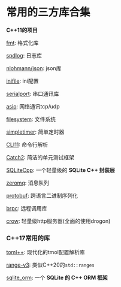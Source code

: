 # 常用的三方库合集

**C++11的项目**

[fmt](https://github.com/fmtlib/fmt): 格式化库

[spdlog](https://github.com/gabime/spdlog): 日志库

[nlohmann/json](https://github.com/nlohmann/json): json库

[inifile](https://github.com/abin-z/IniFile): ini配置

[serialport](https://github.com/abin-z/SerialPort): 串口通讯库

[asio](https://github.com/chriskohlhoff/asio): 网络通讯tcp/udp

[filesystem](https://github.com/gulrak/filesystem): 文件系统

[simpletimer](https://github.com/abin-z/SimpleTimer): 简单定时器

[CLI11](https://github.com/CLIUtils/CLI11): 命令行解析

[Catch2](https://github.com/catchorg/Catch2): 简洁的单元测试框架

[SQLiteCpp](https://github.com/SRombauts/SQLiteCpp): 一个轻量级的 **SQLite C++ 封装层**

[zeromq](https://github.com/zeromq/libzmq): 消息队列

[protobuf](https://github.com/protocolbuffers/protobuf): 跨语言二进制序列化

[brpc](https://github.com/apache/brpc): 远程调用库

[crow](https://github.com/CrowCpp/Crow): 轻量级http服务器(全面的使用drogon)



### **C++17常用的库**

[toml++](https://github.com/marzer/tomlplusplus): 现代化的tmol配置解析库

[range-v3](https://github.com/ericniebler/range-v3): 类似C++20的`std::ranges`

[sqlite_orm](https://github.com/fnc12/sqlite_orm): 一个 **SQLite 的 C++ ORM 框架**



